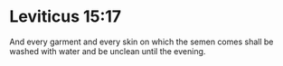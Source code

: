 # Leviticus 15:17

And every garment and every skin on which the semen comes shall be washed with water and be unclean until the evening.

